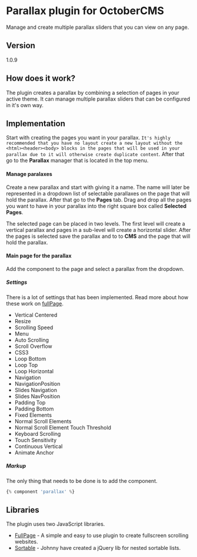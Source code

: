 Parallax plugin for OctoberCMS
=========

Manage and create multiple parallax sliders that you can view on any page.

Version
----

1.0.9

## How does it work?

The plugin creates a parallax by combining a selection of pages in your active theme. It can manage multiple parallax sliders that can be configured in it's own way.

## Implementation
Start with creating the pages you want in your parallax. `It's highly recommended that you have no layout create a new layout without the <html><header><body> blocks in the pages that will be used in your parallax due to it will otherwise create duplicate content`. After that go to the **Parallax** manager that is located in the top menu.

#### Manage paralaxes

Create a new parallax and start with giving it a name. The name will later be represented in a dropdown list of selectable parallaxes on the page that will hold the parallax. After that go to the **Pages** tab. Drag and drop all the pages you want to have in your parallax into the right square box called **Selected Pages**.

The selected page can be placed in two levels. The first level will create a vertical parallax and pages in a sub-level will create a horizontal slider. After the pages is selected save the parallax and to to **CMS** and the page that will hold the parallax.

#### Main page for the parallax

Add the component to the page and select a parallax from the dropdown.

##### Settings
There is a lot of settings that has been implemented. Read more about how these work on [fullPage].

* Vertical Centered
* Resize
* Scrolling Speed
* Menu
* Auto Scrolling
* Scroll Overflow
* CSS3
* Loop Bottom
* Loop Top
* Loop Horizontal
* Navigation
* NavigationPosition
* Slides Navigation
* Slides NavPosition
* Padding Top
* Padding Bottom
* Fixed Elements
* Normal Scroll Elements
* Normal Scroll Element Touch Threshold
* Keyboard Scrolling
* Touch Sensitivity
* Continuous Vertical
* Animate Anchor

##### Markup

The only thing that needs to be done is to add the component.

```php
{% component 'parallax' %}
```

Libraries
-----------

The plugin uses two JavaScript libraries.

* [FullPage] - A simple and easy to use plugin to create fullscreen scrolling websites.
* [Sortable] - Johnny have created a jQuery lib for nested sortable lists.

[fullPage]:https://github.com/alvarotrigo/fullPage.js
[sortable]:http://johnny.github.io/jquery-sortable/

